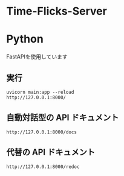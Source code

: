 # Time-Flicks-Server

# Python
FastAPIを使用しています  

## 実行
```
uvicorn main:app --reload
http://127.0.0.1:8000/
```
## 自動対話型の API ドキュメント
```
http://127.0.0.1:8000/docs
```
## 代替の API ドキュメント
```
http://127.0.0.1:8000/redoc
```